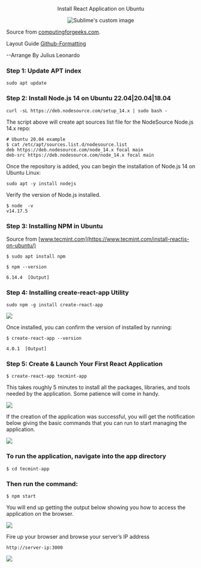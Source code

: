 <p align="center">
Install React Application on Ubuntu
</p>

<p align="center">
  <img src="https://d6vdma9166ldh.cloudfront.net/media/images/7c82c3ac-e187-473d-981f-f44d55d7a446.jpg?raw=true" alt="Sublime's custom image"/>
</p>

Source from [computingforgeeks.com](https://computingforgeeks.com/install-node-js-14-on-ubuntu-debian-linux/).

Layout Guide [Github-Formatting](https://docs.github.com/en/get-started/writing-on-github/getting-started-with-writing-and-formatting-on-github/basic-writing-and-formatting-syntax)

--Arrange By Julius Leonardo

### Step 1: Update APT index

```
sudo apt update
```

### Step 2: Install Node.js 14 on Ubuntu 22.04|20.04|18.04

```
curl -sL https://deb.nodesource.com/setup_14.x | sudo bash -
```

The script above will create apt sources list file for the NodeSource Node.js 14.x repo:

```
# Ubuntu 20.04 example
$ cat /etc/apt/sources.list.d/nodesource.list
deb https://deb.nodesource.com/node_14.x focal main
deb-src https://deb.nodesource.com/node_14.x focal main
```

Once the repository is added, you can begin the installation of Node.js 14 on Ubuntu Linux:

```
sudo apt -y install nodejs
```

Verify the version of Node.js installed.

```
$ node  -v
v14.17.5
```

### Step 3: Installing NPM in Ubuntu

Source from [www.tecmint.com](https://www.tecmint.com/install-reactjs-on-ubuntu/)
```
$ sudo apt install npm
```

```
$ npm --version

6.14.4  [Output]

```

### Step 4: Installing create-react-app Utility

```
sudo npm -g install create-react-app
```

![](https://www.tecmint.com/wp-content/uploads/2021/02/Install-create-react-app.png)

Once installed, you can confirm the version of installed by running:

```
$ create-react-app --version

4.0.1  [Output]
```
### Step 5: Create & Launch Your First React Application

```
$ create-react-app tecmint-app
```
This takes roughly 5 minutes to install all the packages, libraries, and tools needed by the application. Some patience will come in handy.

![](https://www.tecmint.com/wp-content/uploads/2021/02/create-react-app.png)

If the creation of the application was successful, you will get the notification below giving the basic commands that you can run to start managing the application.

![](https://www.tecmint.com/wp-content/uploads/2021/02/Summary-of-react-app.png)


### To run the application, navigate into the app directory

```
$ cd tecmint-app
```

### Then run the command:

```
$ npm start
```

You will end up getting the output below showing you how to access the application on the browser.

![](https://www.tecmint.com/wp-content/uploads/2021/02/run-react-app.png)

Fire up your browser and browse your server’s IP address

```
http://server-ip:3000
```

![](https://www.tecmint.com/wp-content/uploads/2021/02/access-react-app-on-browser.png)











































